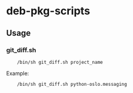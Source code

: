 # deb-pkg-scripts

## Usage

### git_diff.sh

```
    /bin/sh git_diff.sh project_name
```

Example:
```
    /bin/sh git_diff.sh python-oslo.messaging
```
